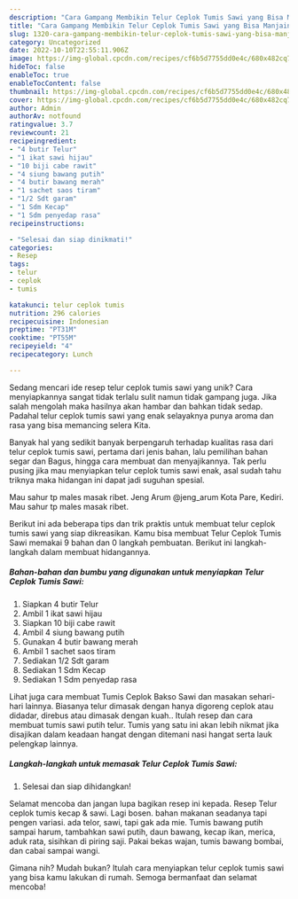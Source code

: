 ```yaml
---
description: "Cara Gampang Membikin Telur Ceplok Tumis Sawi yang Bisa Manjain Lidah"
title: "Cara Gampang Membikin Telur Ceplok Tumis Sawi yang Bisa Manjain Lidah"
slug: 1320-cara-gampang-membikin-telur-ceplok-tumis-sawi-yang-bisa-manjain-lidah
category: Uncategorized
date: 2022-10-10T22:55:11.906Z
image: https://img-global.cpcdn.com/recipes/cf6b5d7755dd0e4c/680x482cq70/telur-ceplok-tumis-sawi-foto-resep-utama.jpg
hideToc: false
enableToc: true
enableTocContent: false
thumbnail: https://img-global.cpcdn.com/recipes/cf6b5d7755dd0e4c/680x482cq70/telur-ceplok-tumis-sawi-foto-resep-utama.jpg
cover: https://img-global.cpcdn.com/recipes/cf6b5d7755dd0e4c/680x482cq70/telur-ceplok-tumis-sawi-foto-resep-utama.jpg
author: Admin
authorAv: notfound
ratingvalue: 3.7
reviewcount: 21
recipeingredient:
- "4 butir Telur"
- "1 ikat sawi hijau"
- "10 biji cabe rawit"
- "4 siung bawang putih"
- "4 butir bawang merah"
- "1 sachet saos tiram"
- "1/2 Sdt garam"
- "1 Sdm Kecap"
- "1 Sdm penyedap rasa"
recipeinstructions:

- "Selesai dan siap dinikmati!"
categories:
- Resep
tags:
- telur
- ceplok
- tumis

katakunci: telur ceplok tumis 
nutrition: 296 calories
recipecuisine: Indonesian
preptime: "PT31M"
cooktime: "PT55M"
recipeyield: "4"
recipecategory: Lunch

---
```





Sedang mencari ide resep telur ceplok tumis sawi yang unik? Cara menyiapkannya sangat tidak terlalu sulit namun tidak gampang juga. Jika salah mengolah maka hasilnya akan hambar dan bahkan tidak sedap. Padahal telur ceplok tumis sawi yang enak selayaknya punya aroma dan rasa yang bisa memancing selera Kita.





Banyak hal yang sedikit banyak berpengaruh terhadap kualitas rasa dari telur ceplok tumis sawi, pertama dari jenis bahan, lalu pemilihan bahan segar dan Bagus, hingga cara membuat dan menyajikannya. Tak perlu pusing jika mau menyiapkan telur ceplok tumis sawi enak,      asal sudah tahu triknya maka hidangan ini dapat jadi suguhan spesial.














Mau sahur tp males masak ribet. Jeng Arum @jeng_arum Kota Pare, Kediri. Mau sahur tp males masak ribet.






Berikut ini ada beberapa tips dan trik praktis untuk membuat telur ceplok tumis sawi yang siap dikreasikan. Kamu bisa membuat Telur Ceplok Tumis Sawi memakai 9 bahan dan 0 langkah pembuatan. Berikut ini langkah-langkah dalam membuat hidangannya.

<!--inarticleads1-->

##### Bahan-bahan dan bumbu yang digunakan untuk menyiapkan Telur Ceplok Tumis Sawi:

1. Siapkan 4 butir Telur
1. Ambil 1 ikat sawi hijau
1. Siapkan 10 biji cabe rawit
1. Ambil 4 siung bawang putih
1. Gunakan 4 butir bawang merah
1. Ambil 1 sachet saos tiram
1. Sediakan 1/2 Sdt garam
1. Sediakan 1 Sdm Kecap
1. Sediakan 1 Sdm penyedap rasa


Lihat juga cara membuat Tumis Ceplok Bakso Sawi dan masakan sehari-hari lainnya. Biasanya telur dimasak dengan hanya digoreng ceplok atau didadar, direbus atau dimasak dengan kuah.. Itulah resep dan cara membuat tumis sawi putih telur. Tumis yang satu ini akan lebih nikmat jika disajikan dalam keadaan hangat dengan ditemani nasi hangat serta lauk pelengkap lainnya. 

<!--inarticleads2-->

##### Langkah-langkah untuk memasak Telur Ceplok Tumis Sawi:


1. Selesai dan siap dihidangkan!

Selamat mencoba dan jangan lupa bagikan resep ini kepada. Resep Telur ceplok tumis kecap &amp; sawi. Lagi bosen. bahan makanan seadanya tapi pengen variasi. ada telor, sawi, tapi gak ada mie. Tumis bawang putih sampai harum, tambahkan sawi putih, daun bawang, kecap ikan, merica, aduk rata, sisihkan di piring saji. Pakai bekas wajan, tumis bawang bombai, dan cabai sampai wangi. 

Gimana nih? Mudah bukan? Itulah cara menyiapkan telur ceplok tumis sawi yang bisa kamu lakukan di rumah. Semoga bermanfaat dan selamat mencoba!
